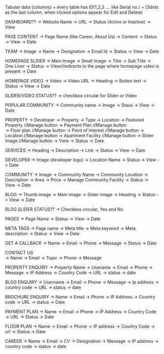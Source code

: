  Tabular data (columns) + every table has ID(1,2,3 .... like Serial no.) + (3dots as the last column, when clicked options appear for Edit and Delete)

DASHBOARD??
-> Website Name
-> URL
-> Status (Active or Inactive)
-> View

PAGE CONTENT
-> Page  Name (like Career, About Us)
-> Content
-> Status
-> View
-> Date

TEAM
-> Image
-> Name
-> Designation
-> Email Id
-> Status
-> View
-> Date

HOMEPAGE SLIDER
-> Main Image
-> Small Image
-> Title
-> Sub Title
-> One Liner
-> Status
-> View//redirects to the page where homepage video is present
-> Date

HOMEPAGE VIDEO
-> Video
-> Video URL
-> Heading
-> Button text
-> Status
-> View 
-> Date

SLIDER/VIDEO STATUS??
-> checkbox circular for Slider or Video

POPULAR COMMUNITY
-> Community name
-> Image
-> Staus
-> View
-> Date

PROPERTY
-> Developer
-> Property
-> Type
-> Location
-> Featured Property //Manage button
-> Payment Plan //Manage button  
-> Floor plan //Manage button
-> Point of Interest //Manage button
-> Location //Manage button
-> Apartment Facility //Manage button
-> Slider Image //Manage button
-> View
-> Status
-> Date

SERVICES
-> Heading
-> Description
-> Link
-> Status
-> View 
-> Date

DEVELOPER
-> Image (developer logo)
-> Location Name
-> Status 
-> View
-> Date

COMMUNITY
-> Image
-> Community Name
-> Community Location
-> Description
-> Area
-> Price
-> Manage Community Facility
-> Status
-> View
-> Date

BLOG
-> Thumb image
-> Main image
-> Slider image
-> Heading
-> Status
-> View
-> Date

BLOG SLIDER STATUS??
-> Checkbox circular, Yes and No

PAGES
-> Page Name
-> Status
-> View
-> Date

META TAGS
-> Page name
-> Meta title 
-> Meta keyword
-> Meta description
-> Status
-> View
-> Date

GET A CALLBACK
-> Name
-> Email
-> Phone
-> Message
-> Status
-> Date

CONTACT US    
-> Name
-> Email
-> Topic
-> Phone
-> Message

PROPERTY ENQUIRY
-> Property Name
-> Usename
-> Email
-> Phone 
-> Message
-> IP Address
-> Country Code
-> URL
-> status
-> date

BLOG ENQUIRY
-> Username
-> Email
-> Phone
-> Message
-> Ip address
-> country code
-> URL
-> status
-> date

BROCHURE ENQUIRY
-> Name
-> Email
-> Phone
-> IP Address
-> Country code
-> URL
-> status
-> Date

PAYMENT PLAN
-> Name
-> Email
-> Phone
-> IP Address
-> Country Code
-> URL 
-> Status
-> Date

FLOOR PLAN
-> Name
-> Email
-> Phone
-> IP address
-> Country Code
-> url
-> Status
-> Date

CAREER
-> Name
-> Email
-> CV
-> Designation
-> Message
-> IP address
-> country code
-> status
-> date